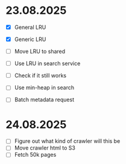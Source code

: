 # 23.08.2025
- [x] General LRU
- [x] Generic LRU
- [ ] Move LRU to shared
- [ ] Use LRU in search service
- [ ] Check if it still works
- [ ] Use min-heap in search
- [ ] Batch metadata request


# 24.08.2025
- [ ] Figure out what kind of crawler will this be
- [ ] Move crawler html to S3
- [ ] Fetch 50k pages
